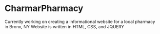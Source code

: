 # CharmarPharmacy
Currently working on creating a informational website for a local pharmacy in Bronx, NY
Website is written in HTML, CSS, and JQUERY
